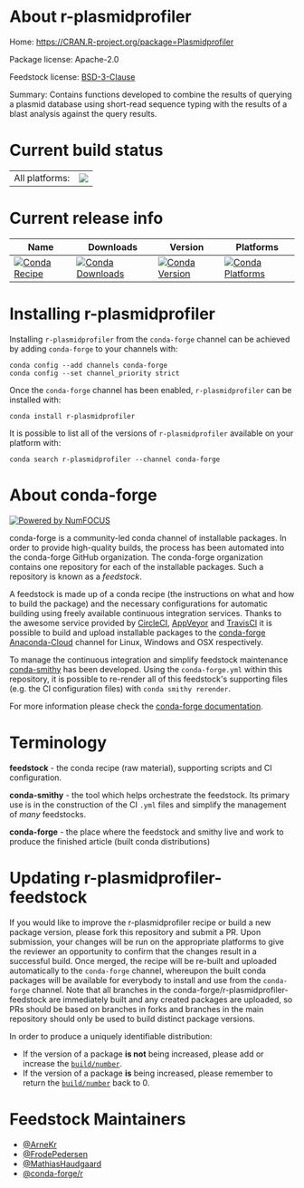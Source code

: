 About r-plasmidprofiler
=======================

Home: https://CRAN.R-project.org/package=Plasmidprofiler

Package license: Apache-2.0

Feedstock license: [BSD-3-Clause](https://github.com/conda-forge/r-plasmidprofiler-feedstock/blob/master/LICENSE.txt)

Summary: Contains functions developed to combine the results of querying a plasmid database using short-read sequence typing with the results of a blast analysis against the query results.

Current build status
====================


<table><tr><td>All platforms:</td>
    <td>
      <a href="https://dev.azure.com/conda-forge/feedstock-builds/_build/latest?definitionId=3432&branchName=master">
        <img src="https://dev.azure.com/conda-forge/feedstock-builds/_apis/build/status/r-plasmidprofiler-feedstock?branchName=master">
      </a>
    </td>
  </tr>
</table>

Current release info
====================

| Name | Downloads | Version | Platforms |
| --- | --- | --- | --- |
| [![Conda Recipe](https://img.shields.io/badge/recipe-r--plasmidprofiler-green.svg)](https://anaconda.org/conda-forge/r-plasmidprofiler) | [![Conda Downloads](https://img.shields.io/conda/dn/conda-forge/r-plasmidprofiler.svg)](https://anaconda.org/conda-forge/r-plasmidprofiler) | [![Conda Version](https://img.shields.io/conda/vn/conda-forge/r-plasmidprofiler.svg)](https://anaconda.org/conda-forge/r-plasmidprofiler) | [![Conda Platforms](https://img.shields.io/conda/pn/conda-forge/r-plasmidprofiler.svg)](https://anaconda.org/conda-forge/r-plasmidprofiler) |

Installing r-plasmidprofiler
============================

Installing `r-plasmidprofiler` from the `conda-forge` channel can be achieved by adding `conda-forge` to your channels with:

```
conda config --add channels conda-forge
conda config --set channel_priority strict
```

Once the `conda-forge` channel has been enabled, `r-plasmidprofiler` can be installed with:

```
conda install r-plasmidprofiler
```

It is possible to list all of the versions of `r-plasmidprofiler` available on your platform with:

```
conda search r-plasmidprofiler --channel conda-forge
```


About conda-forge
=================

[![Powered by NumFOCUS](https://img.shields.io/badge/powered%20by-NumFOCUS-orange.svg?style=flat&colorA=E1523D&colorB=007D8A)](http://numfocus.org)

conda-forge is a community-led conda channel of installable packages.
In order to provide high-quality builds, the process has been automated into the
conda-forge GitHub organization. The conda-forge organization contains one repository
for each of the installable packages. Such a repository is known as a *feedstock*.

A feedstock is made up of a conda recipe (the instructions on what and how to build
the package) and the necessary configurations for automatic building using freely
available continuous integration services. Thanks to the awesome service provided by
[CircleCI](https://circleci.com/), [AppVeyor](https://www.appveyor.com/)
and [TravisCI](https://travis-ci.com/) it is possible to build and upload installable
packages to the [conda-forge](https://anaconda.org/conda-forge)
[Anaconda-Cloud](https://anaconda.org/) channel for Linux, Windows and OSX respectively.

To manage the continuous integration and simplify feedstock maintenance
[conda-smithy](https://github.com/conda-forge/conda-smithy) has been developed.
Using the ``conda-forge.yml`` within this repository, it is possible to re-render all of
this feedstock's supporting files (e.g. the CI configuration files) with ``conda smithy rerender``.

For more information please check the [conda-forge documentation](https://conda-forge.org/docs/).

Terminology
===========

**feedstock** - the conda recipe (raw material), supporting scripts and CI configuration.

**conda-smithy** - the tool which helps orchestrate the feedstock.
                   Its primary use is in the construction of the CI ``.yml`` files
                   and simplify the management of *many* feedstocks.

**conda-forge** - the place where the feedstock and smithy live and work to
                  produce the finished article (built conda distributions)


Updating r-plasmidprofiler-feedstock
====================================

If you would like to improve the r-plasmidprofiler recipe or build a new
package version, please fork this repository and submit a PR. Upon submission,
your changes will be run on the appropriate platforms to give the reviewer an
opportunity to confirm that the changes result in a successful build. Once
merged, the recipe will be re-built and uploaded automatically to the
`conda-forge` channel, whereupon the built conda packages will be available for
everybody to install and use from the `conda-forge` channel.
Note that all branches in the conda-forge/r-plasmidprofiler-feedstock are
immediately built and any created packages are uploaded, so PRs should be based
on branches in forks and branches in the main repository should only be used to
build distinct package versions.

In order to produce a uniquely identifiable distribution:
 * If the version of a package **is not** being increased, please add or increase
   the [``build/number``](https://docs.conda.io/projects/conda-build/en/latest/resources/define-metadata.html#build-number-and-string).
 * If the version of a package **is** being increased, please remember to return
   the [``build/number``](https://docs.conda.io/projects/conda-build/en/latest/resources/define-metadata.html#build-number-and-string)
   back to 0.

Feedstock Maintainers
=====================

* [@ArneKr](https://github.com/ArneKr/)
* [@FrodePedersen](https://github.com/FrodePedersen/)
* [@MathiasHaudgaard](https://github.com/MathiasHaudgaard/)
* [@conda-forge/r](https://github.com/conda-forge/r/)


